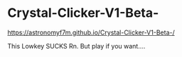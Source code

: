 # Crystal-Clicker-V1-Beta-
https://astronomyf7m.github.io/Crystal-Clicker-V1-Beta-/

This Lowkey SUCKS Rn.
But play if you want....

